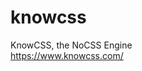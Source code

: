 # knowcss
KnowCSS, the NoCSS Engine
<br>https://www.knowcss.com/
<br>
<br><script src="https://cdn.jsdelivr.net/gh/knowcss/knowcss@latest/knowcss.js">
<br></script>
<br><script>
<br>window.addEventListener(
<br>"load",
<br>event=>{KnowCSS("root")}
<br>);
<br><\/script>
<br><div id=\"root\">
<br><div class=\"bold color-black font-size-16px\">Hello, world!<\/div>
<br><\/div>

